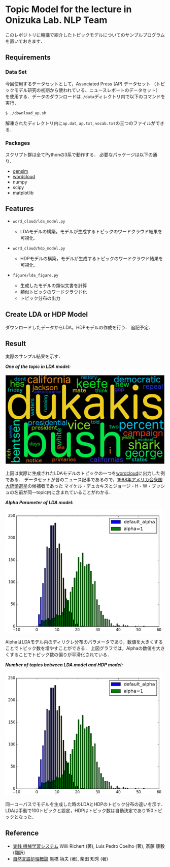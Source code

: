 # Topic Model for the lecture in Onizuka Lab. NLP Team  

このレポジトリに輪講で紹介したトピックモデルについてのサンプルプログラムを置いておきます．


## Requirements

### Data Set

今回使用するデータセットとして，Associated Press (AP) データセット
（トピックモデル研究の初期から使われている、ニュースレポートのデータセット）
を使用する．データのダウンロードは`./data`ディレクトリ内で以下のコマンドを実行．

    $ ./download_ap.sh
    
解凍されたディレクトリ内に`ap.dat`, `ap.txt`, `vocab.txt`の三つのファイルができる．


### Packages

スクリプト群は全てPythonの3系で動作する．
必要なパッケージは以下の通り．

- [gensim][gensim]
- [wordcloud][wordcloud]
- numpy
- scipy
- matplotlib

[gensim]: https://radimrehurek.com/gensim/ "gensim" 
[wordcloud]: https://github.com/amueller/word_cloud "wordcloud"



## Features 

- `word_cloud/lda_model.py`
  - LDAモデルの構築，モデルが生成するトピックのワードクラウド結果を可視化．

- `word_cloud/hdp_model.py`
  - HDPモデルの構築，モデルが生成するトピックのワードクラウド結果を可視化．

- `figure/lda_figure.py`
  - 生成したモデルの類似文書を計算
  - 類似トピックのワードクラウド化
  - トピック分布の出力



## Create LDA or HDP Model

ダウンロードしたデータからLDA，HDPモデルの作成を行う．
追記予定．


## Result 

実際のサンプル結果を示す．


***One of the topic in LDA model:***

![lda alpha](https://github.com/KChikai/TopicModelforReadingSociety/blob/master/data/example_results/sample_lda_topic.png?raw=true)

上図は実際に生成されたLDAモデルのトピックの一つを[wordcloud][wordcloud]に出力した例である．
データセットが昔のニュース記事であるので，[1988年アメリカ合衆国大統領選挙][election]の候補者であった
マイケル・デュカキスとジョージ・H・W・ブッシュの名前が同一topic内に含まれていることがわかる．

[election]: https://ja.wikipedia.org/wiki/1988%E5%B9%B4%E3%82%A2%E3%83%A1%E3%83%AA%E3%82%AB%E5%90%88%E8%A1%86%E5%9B%BD%E5%A4%A7%E7%B5%B1%E9%A0%98%E9%81%B8%E6%8C%99 "election"


***Alpha Parameter of LDA model:***

![lda alpha](https://github.com/KChikai/TopicModelforReadingSociety/blob/master/data/example_results/lda_alpha.png?raw=true)

AlphaはLDAモデル内のディリクレ分布のパラメータであり，数値を大きくすることでトピック数を増やすことができる．
上図グラフでは，Alphaの数値を大きくすることでトピック数の偏りが平滑化されている．


***Number of topics between LDA model and HDP model:***

![lda alpha](https://github.com/KChikai/TopicModelforReadingSociety/blob/master/data/example_results/lda_alpha.png?raw=true)

同一コーパスでモデルを生成した時のLDAとHDPのトピック分布の違いを示す．
LDAは手動で100トピックと設定，HDPはトピック数は自動決定であり150トピックとなった．



## Reference

- [実践 機械学習システム][book1] Willi Richert (著), Luis Pedro Coelho (著), 斎藤 康毅 (翻訳)
- [自然言語処理概論][book2] 黒橋 禎夫 (著), 柴田 知秀 (著)

[book1]: https://www.amazon.co.jp/%E5%AE%9F%E8%B7%B5-%E6%A9%9F%E6%A2%B0%E5%AD%A6%E7%BF%92%E3%82%B7%E3%82%B9%E3%83%86%E3%83%A0-Willi-Richert/dp/4873116988 "book1"
[book2]: https://www.amazon.co.jp/%E8%87%AA%E7%84%B6%E8%A8%80%E8%AA%9E%E5%87%A6%E7%90%86%E6%A6%82%E8%AB%96-%E3%83%A9%E3%82%A4%E3%83%96%E3%83%A9%E3%83%AA%E6%83%85%E5%A0%B1%E5%AD%A6%E3%82%B3%E3%82%A2-%E3%83%86%E3%82%AD%E3%82%B9%E3%83%88-%E9%BB%92%E6%A9%8B-%E7%A6%8E%E5%A4%AB/dp/4781913881/ref=sr_1_2?s=books&ie=UTF8&qid=1494058369&sr=1-2&keywords=%E8%87%AA%E7%84%B6%E8%A8%80%E8%AA%9E%E5%87%A6%E7%90%86%E3%80%80%E9%BB%92%E6%A9%8B "book2"

